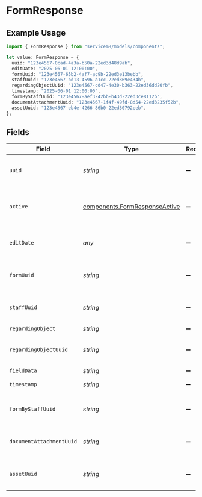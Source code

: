 # FormResponse

## Example Usage

```typescript
import { FormResponse } from "servicem8/models/components";

let value: FormResponse = {
  uuid: "123e4567-0cad-4a3a-b50a-22ed3d48d9ab",
  editDate: "2025-06-01 12:00:00",
  formUuid: "123e4567-65b2-4af7-ac9b-22ed3e13bebb",
  staffUuid: "123e4567-bd13-4596-a1cc-22ed369e434b",
  regardingObjectUuid: "123e4567-cd47-4e30-b363-22ed36dd20fb",
  timestamp: "2025-06-01 12:00:00",
  formByStaffUuid: "123e4567-aef3-42bb-b43d-22ed3ce8112b",
  documentAttachmentUuid: "123e4567-1f4f-49fd-8d54-22ed3235f52b",
  assetUuid: "123e4567-eb4e-4266-86b0-22ed30792eeb",
};
```

## Fields

| Field                                                                          | Type                                                                           | Required                                                                       | Description                                                                    | Example                                                                        |
| ------------------------------------------------------------------------------ | ------------------------------------------------------------------------------ | ------------------------------------------------------------------------------ | ------------------------------------------------------------------------------ | ------------------------------------------------------------------------------ |
| `uuid`                                                                         | *string*                                                                       | :heavy_minus_sign:                                                             | Unique identifier for this record                                              | 123e4567-0cad-4a3a-b50a-22ed3d48d9ab                                           |
| `active`                                                                       | [components.FormResponseActive](../../models/components/formresponseactive.md) | :heavy_minus_sign:                                                             | Record active/deleted flag.  Valid values are [0,1]                            |                                                                                |
| `editDate`                                                                     | *any*                                                                          | :heavy_minus_sign:                                                             | Timestamp at which record was last modified                                    | 2025-06-01 12:00:00                                                            |
| `formUuid`                                                                     | *string*                                                                       | :heavy_minus_sign:                                                             | N/A                                                                            | 123e4567-65b2-4af7-ac9b-22ed3e13bebb                                           |
| `staffUuid`                                                                    | *string*                                                                       | :heavy_minus_sign:                                                             | N/A                                                                            | 123e4567-bd13-4596-a1cc-22ed369e434b                                           |
| `regardingObject`                                                              | *string*                                                                       | :heavy_minus_sign:                                                             | N/A                                                                            |                                                                                |
| `regardingObjectUuid`                                                          | *string*                                                                       | :heavy_minus_sign:                                                             | N/A                                                                            | 123e4567-cd47-4e30-b363-22ed36dd20fb                                           |
| `fieldData`                                                                    | *string*                                                                       | :heavy_minus_sign:                                                             | N/A                                                                            |                                                                                |
| `timestamp`                                                                    | *string*                                                                       | :heavy_minus_sign:                                                             | N/A                                                                            | 2025-06-01 12:00:00                                                            |
| `formByStaffUuid`                                                              | *string*                                                                       | :heavy_minus_sign:                                                             | N/A                                                                            | 123e4567-aef3-42bb-b43d-22ed3ce8112b                                           |
| `documentAttachmentUuid`                                                       | *string*                                                                       | :heavy_minus_sign:                                                             | N/A                                                                            | 123e4567-1f4f-49fd-8d54-22ed3235f52b                                           |
| `assetUuid`                                                                    | *string*                                                                       | :heavy_minus_sign:                                                             | N/A                                                                            | 123e4567-eb4e-4266-86b0-22ed30792eeb                                           |